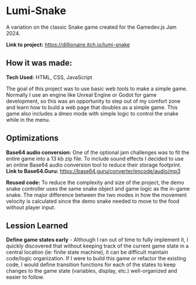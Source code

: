# Lumi-Snake

A variation on the classic Snake game created for the Gamedev.js Jam 2024.

**Link to project:** https://dillionaire.itch.io/lumi-snake

## How it was made:

**Tech Used:** HTML, CSS, JavaScript

The goal of this project was to use basic web tools to make a simple game. Normally I use an engine like Unreal Engine or Godot for game development, so this was an opportunity to step out of my comfort zone and learn how to build a web page that doubles as a simple game. This game also includes a dmeo mode with simple logic to control the snake while in the menu.

## Optimizations

 **Base64 audio conversion:** One of the optional jam challenges was to fit the entire game into a 13 kb zip file. To include sound effects I decided to use an online Base64 audio conversion tool to reduce their storage footprint. **Link to Base64.Guru:** https://base64.guru/converter/encode/audio/mp3

 **Reused code:** To reduce the complexity and size of the project, the demo snake controller uses the same snake object and game logic as the in-game snake. The major difference between the two modes in how the movement velocity is calculated since the demo snake needed to move to the food without player input.

 ## Lession Learned

 **Define game states early** - Although I ran out of time to fully implement it, I quickly discovered that without keeping track of the current game state in a central location (ie: finite state machine), it can be difficult maintain code/logic organization. If I were to build this game or refactor the existing code, I would define transition functions for each of the states to keep changes to the game state (variables, display, etc.) well-organized and easier to follow.
